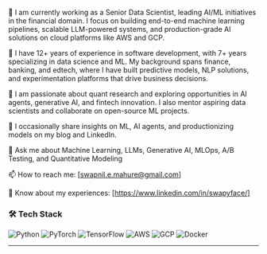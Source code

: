 🔭 I am currently working as a Senior Data Scientist, leading AI/ML initiatives in the financial domain. I focus on building end-to-end machine learning pipelines, scalable LLM-powered systems, and production-grade AI solutions on cloud platforms like AWS and GCP.

🌱 I have 12+ years of experience in software development, with 7+ years specializing in data science and ML. My background spans finance, banking, and edtech, where I have built predictive models, NLP solutions, and experimentation platforms that drive business decisions.

👯 I am passionate about quant research and exploring opportunities in AI agents, generative AI, and fintech innovation. I also mentor aspiring data scientists and collaborate on open-source ML projects.

📝 I occasionally share insights on ML, AI agents, and productionizing models on my blog and LinkedIn.

💬 Ask me about Machine Learning, LLMs, Generative AI, MLOps, A/B Testing, and Quantitative Modeling

📫 How to reach me: [swapnil.e.mahure@gmail.com]

📄 Know about my experiences: [https://www.linkedin.com/in/swapyface/]


### 🛠 Tech Stack
![Python](https://img.shields.io/badge/-Python-3776AB?logo=python&logoColor=white)
![PyTorch](https://img.shields.io/badge/-PyTorch-EE4C2C?logo=pytorch&logoColor=white)
![TensorFlow](https://img.shields.io/badge/-TensorFlow-FF6F00?logo=tensorflow&logoColor=white)
![AWS](https://img.shields.io/badge/-AWS-232F3E?logo=amazonaws&logoColor=white)
![GCP](https://img.shields.io/badge/-GCP-4285F4?logo=googlecloud&logoColor=white)
![Docker](https://img.shields.io/badge/-Docker-2496ED?logo=docker&logoColor=white)



---


